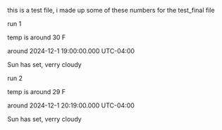 this is a test file, i made up some of these numbers for the test_final file

run 1

temp is around 30 F

around 2024-12-1 19:00:00.000 UTC-04:00

Sun has set, verry cloudy

run 2

temp is around 29 F

around 2024-12-1 20:19:00.000 UTC-04:00

Sun has set, verry cloudy
